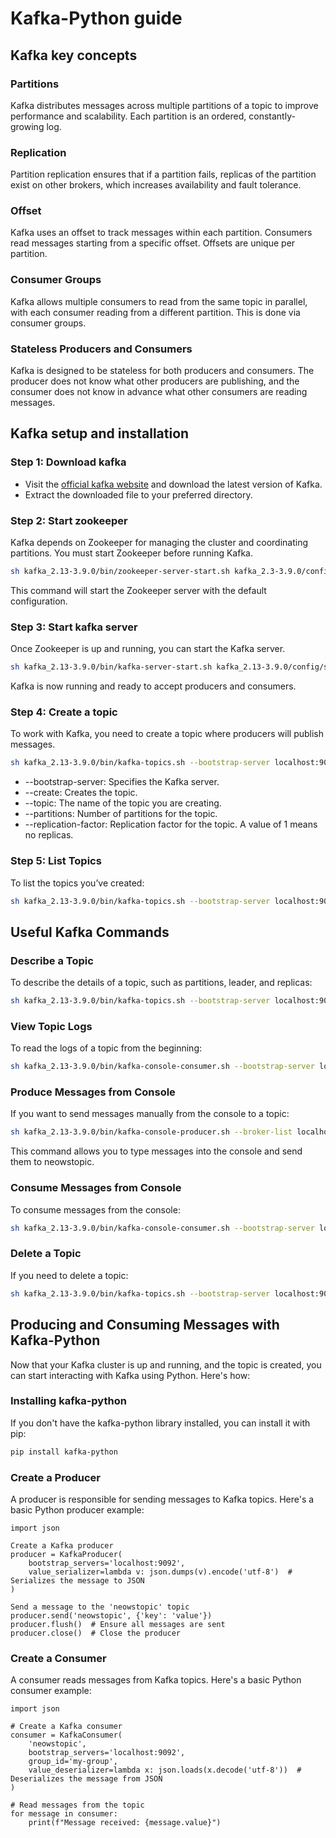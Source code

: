# Kafka-Python guide

## Kafka key concepts

### Partitions

Kafka distributes messages across multiple partitions of a topic to improve performance and scalability. Each partition is an ordered, constantly-growing log.

### Replication

Partition replication ensures that if a partition fails, replicas of the partition exist on other brokers, which increases availability and fault tolerance.

### Offset

Kafka uses an offset to track messages within each partition. Consumers read messages starting from a specific offset. Offsets are unique per partition.

### Consumer Groups

Kafka allows multiple consumers to read from the same topic in parallel, with each consumer reading from a different partition. This is done via consumer groups.

### Stateless Producers and Consumers

Kafka is designed to be stateless for both producers and consumers. The producer does not know what other producers are publishing, and the consumer does not know in advance what other consumers are reading messages.

## Kafka setup and installation

### Step 1: Download kafka

- Visit the [official kafka website](https://kafka.apache.org/downloads) and download the latest version of Kafka.
- Extract the downloaded file to your preferred directory. 

### Step 2: Start zookeeper

Kafka depends on Zookeeper for managing the cluster and coordinating partitions. You must start Zookeeper before running Kafka.

```bash
sh kafka_2.13-3.9.0/bin/zookeeper-server-start.sh kafka_2.3-3.9.0/config/zookeeper.properties
```

This command will start the Zookeeper server with the default configuration.

### Step 3: Start kafka server

Once Zookeeper is up and running, you can start the Kafka server.

```bash
sh kafka_2.13-3.9.0/bin/kafka-server-start.sh kafka_2.13-3.9.0/config/server.properties
```

Kafka is now running and ready to accept producers and consumers.

### Step 4: Create a topic

To work with Kafka, you need to create a topic where producers will publish messages.

```bash
sh kafka_2.13-3.9.0/bin/kafka-topics.sh --bootstrap-server localhost:9092 --create --topic neowstopic --partitions 1 --replication-factor 1
```

- --bootstrap-server: Specifies the Kafka server.
- --create: Creates the topic.
- --topic: The name of the topic you are creating.
- --partitions: Number of partitions for the topic.
- --replication-factor: Replication factor for the topic. A value of 1 means no replicas.

### Step 5: List Topics

To list the topics you’ve created:

```bash
sh kafka_2.13-3.9.0/bin/kafka-topics.sh --bootstrap-server localhost:9092 --list
```

## Useful Kafka Commands

### Describe a Topic

To describe the details of a topic, such as partitions, leader, and replicas:

```bash
sh kafka_2.13-3.9.0/bin/kafka-topics.sh --bootstrap-server localhost:9092 --describe --topic neowstopic
```

### View Topic Logs

To read the logs of a topic from the beginning:

```bash
sh kafka_2.13-3.9.0/bin/kafka-console-consumer.sh --bootstrap-server localhost:9092 --topic neowstopic --from-beginning
```

### Produce Messages from Console

If you want to send messages manually from the console to a topic:

```bash
sh kafka_2.13-3.9.0/bin/kafka-console-producer.sh --broker-list localhost:9092 --topic neowstopic
```

This command allows you to type messages into the console and send them to neowstopic.

### Consume Messages from Console

To consume messages from the console:

```bash
sh kafka_2.13-3.9.0/bin/kafka-console-consumer.sh --bootstrap-server localhost:9092 --topic neowstopic --from-beginning
```

### Delete a Topic

If you need to delete a topic:

```bash
sh kafka_2.13-3.9.0/bin/kafka-topics.sh --bootstrap-server localhost:9092 --delete --topic neowstopic
```

## Producing and Consuming Messages with Kafka-Python

Now that your Kafka cluster is up and running, and the topic is created, you can start interacting with Kafka using Python. Here's how:

### Installing kafka-python

If you don't have the kafka-python library installed, you can install it with pip:

```bash
pip install kafka-python
```

### Create a Producer

A producer is responsible for sending messages to Kafka topics. Here's a basic Python producer example:

```from kafka import KafkaProducer
import json

Create a Kafka producer
producer = KafkaProducer(
    bootstrap_servers='localhost:9092',
    value_serializer=lambda v: json.dumps(v).encode('utf-8')  # Serializes the message to JSON
)

Send a message to the 'neowstopic' topic
producer.send('neowstopic', {'key': 'value'})
producer.flush()  # Ensure all messages are sent
producer.close()  # Close the producer
```

### Create a Consumer

A consumer reads messages from Kafka topics. Here's a basic Python consumer example:

```from kafka import KafkaConsumer
import json

# Create a Kafka consumer
consumer = KafkaConsumer(
    'neowstopic',
    bootstrap_servers='localhost:9092',
    group_id='my-group',
    value_deserializer=lambda x: json.loads(x.decode('utf-8'))  # Deserializes the message from JSON
)

# Read messages from the topic
for message in consumer:
    print(f"Message received: {message.value}")
```

